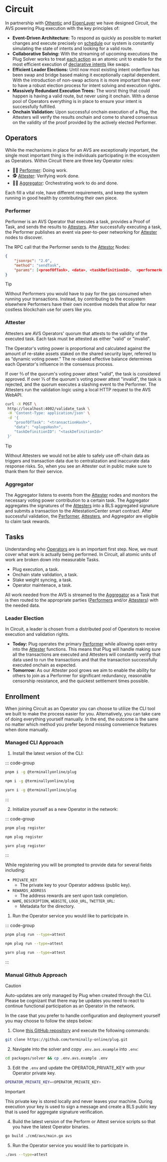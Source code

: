 # Circuit

In partnership with [Othentic](https://www.othentic.xyz/) and [EigenLayer](https://www.eigenlayer.xyz/) we have designed Circuit, the AVS powering Plug execution with the key principles of:

- **Event-Driven Architecture:** To respond as quickly as possible to market changes and execute precisely on [schedule](../execution/schedules.md) our system is constantly simulating the state of intents and looking for a valid route.
- **Collaborative Solving:** With the streaming of upcoming executions the Plug Solver works to treat [each action](../concepts/actions.md) as an atomic unit to enable for the most efficient execution of [declarative intents](../concepts/actions.html#declarative) like swaps.
- **Efficient Leader Elections:** Until now most existing intent orderflow has been swap and bridge based making it exceptionally capital dependent. With the introduction of non-swap actions it is more important than ever to have a robust election process for intent solving and execution rights.
- **Massively Redundant Execution Trees:** The worst thing that could happen is having a valid route, but never using it onchain. With a dense pool of Operators everything is in place to ensure your intent is successfully fulfilled.
- **Onchain Validation:** Upon successful onchain execution of a Plug, the Attesters will verify the results onchain and come to shared consensus on the validity of the proof provided by the actively elected Performer.

## Operators

While the mechanisms in place for an AVS are exceptionally important, the single most important thing is the individuals participating in the ecosystem as Operators. Within Circuit there are three key Operator roles:

- 👨‍🌾 [Performer](#performer): Doing work.
- 🕵️ [Attester](#attester): Verifying work done.
- 🧑‍✈️ [Aggregator](#aggregator): Orchestrating work to do and done.

Each fill a vital role, have different requirements, and keep the system running in good health by contributing their own piece.

### Performer

Performer is an AVS Operator that executes a task, provides a Proof of Task, and sends the results to [Attesters](#attester). After successfully executing a task, the Performer publishes an event via peer-to-peer networking for [Attester](#attester) nodes to discover.

The RPC call that the Performer sends to the [Attestor](#attester) Nodes:

```json
{
    "jsonrpc": "2.0",
    "method": "sendTask",
    "params": [<proofOfTask>, <data>, <taskDefinitionId>,  <performerAddress>, <signature>]
}
```

> [!TIP]
> Without Performers you would have to pay for the gas consumed when running your transactions. Instead, by contributing to the ecosystem elsewhere Performers have their own incentive models that allow for near costless blockchain use for users like you.

### Attester

Attesters are AVS Operators' quorum that attests to the validity of the executed task. Each task must be attested as either "valid" or "invalid".

The Operator's voting power is proportional and calculated against the amount of re-stake assets staked on the shared security layer, referred to as “dynamic voting power.” The re-staked effective balance determines each Operator's influence in the consensus process.

If over ⅔ of the quorum's voting power attest "valid", the task is considered approved. If over ⅓ of the quorum's voting power attest "invalid", the task is rejected, and the quorum executes a slashing event to the Performer. The Attesters run the validation logic using a local HTTP request to the AVS WebAPI.

```bash
curl -X POST \
 http://localhost:4002/validate_task \
 -H 'Content-Type: application/json' \
 -d '{
    "proofOfTask": "<transactionHash>",
    "data": "<plugsHash>",
    "taskDefinitionID": "<taskDefinitionId>"
 }'
```

> [!TIP]
> Without Attesters we would not be able to safely use off-chain data as triggers and transaction data due to centralization and inaccurate data response risks. So, when you see an Attester out in public make sure to thank them for their service.

### Aggregator

The Aggregator listens to events from the [Attester](#attester) nodes and monitors the necessary voting power contribution to a certain task. The Aggregator aggregates the signatures of the [Attesters](#attester) into a BLS aggregated signature and submits a transaction to the AttestationCenter smart contract. After successful validation, the [Performer](#performer), [Attesters](#attester), and Aggregator are eligible to claim task rewards.

## Tasks

Understanding who [Operators](./operators.md) are is an important first step. Now, we must cover what work is actually being performed. In Circuit, all atomic units of work are broken down into measurable Tasks.

- Plug execution, a task.
- Onchain state validation, a task.
- Stake weight syncing, a task.
- Operator maintenace, a task.

All work needed from the AVS is streamed to the [Aggregator](./operators/#aggregator) as a Task that is then routed to the appropriate parties ([Performers](./operators/#performer) and/or [Attesters](./operators#attester)) with the needed data.

### Leader Election

In Circuit, a leader is chosen from a distributed pool of Operators to receive execution and validation rights.

- **Today:** Plug operates the primary [Performer](#performer) while allowing open entry into the [Attester](#attester) functions. This means that Plug will handle making sure all the transactions are executed and Attesters will constantly verify that data used to run the transactions and that the transaction successfully executed onchain as expected.
- **Tomorrow:** As our Attester pool grows we aim to enable the ability for others to join as a Performer for significant redundancy, reasonable censorship resistance, and the quickest settlement times possible.

## Enrollment

When joining Circuit as an Operator you can choose to utilize the CLI tool we built to make the process easier for you. Alternatively, you can take care of doing everything yourself manually. In the end, the outcome is the same no matter which method you prefer beyond missing convenience features when done manually.

### Managed CLI Approach

1. Install the latest version of the CLI:

::: code-group

```bash [pnpm]
pnpm i -g @terminallyonline/plug
```

```bash [npm]
npm i -g @terminallyonline/plug
```

```bash [yarn]
yarn i -g @terminallyonline/plug
```

:::

2. Initialize yourself as a new Operator in the network:

::: code-group

```bash [pnpm]
pnpm plug register
```

```bash [npm]
npm plug register
```

```bash [yarn]
yarn plug register
```

:::

While registering you will be prompted to provide data for several fields including:

- `PRIVATE_KEY`
  - The private key to your Operator address (public key).
- `REWARDS_ADDRESS`
  - The address rewards are sent upon task completion.
- `NAME`, `DESCRIPTION`, `WEBSITE`, `LOGO_URL`, `TWITTER_URL`:
  - Metadata for the directory.

1. Run the Operator service you would like to participate in.

::: code-group

```bash [pnpm]
pnpm plug run --type=attest
```

```bash [npm]
npm plug run --type=attest
```

```bash [yarn]
yarn plug run --type=attest
```

:::

### Manual Github Approach

> [!CAUTION]
> Auto-updates are only managed by Plug when created through the CLI. Please be cognizant that there may be updates you need to react to continue functional participation as an Operator in the network.

In the case that you prefer to handle configuration and deployment yourself you may choose to follow the steps below:

1. Clone [this GitHub repository](https://github.com/terminally-online/plug/) and execute the following commands:

```bash
git clone https://github.com/terminally-online/plug.git
```

2. Navigate into the solver and copy `.env.avs.example` into `.env`:

```bash
cd packages/solver && cp .env.avs.example .env
```

3. Edit the `.env` and update the OPERATOR_PRIVATE_KEY with your Operator private key.

```bash
OPERATOR_PRIVATE_KEY=<OPERATOR_PRIVATE_KEY>
```

> [!IMPORTANT]
> This private key is stored locally and never leaves your machine. During execution your key is used to sign a message and create a BLS public key that is used for aggregate signature verification.

4. Build the latest version of the Perform or Attest service scripts so that you have the latest Operator binaries.

```bash
go build ./cmd/avs/main.go avs
```

5. Run the Operator service you would like to participate in.

```bash
./avs --type=attest
```

